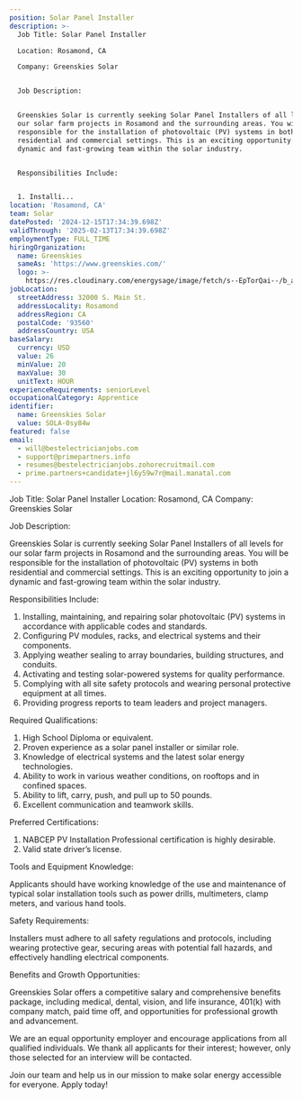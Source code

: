 ```yaml
---
position: Solar Panel Installer
description: >-
  Job Title: Solar Panel Installer

  Location: Rosamond, CA

  Company: Greenskies Solar


  Job Description:


  Greenskies Solar is currently seeking Solar Panel Installers of all levels for
  our solar farm projects in Rosamond and the surrounding areas. You will be
  responsible for the installation of photovoltaic (PV) systems in both
  residential and commercial settings. This is an exciting opportunity to join a
  dynamic and fast-growing team within the solar industry.


  Responsibilities Include:


  1. Installi...
location: 'Rosamond, CA'
team: Solar
datePosted: '2024-12-15T17:34:39.698Z'
validThrough: '2025-02-13T17:34:39.698Z'
employmentType: FULL_TIME
hiringOrganization:
  name: Greenskies
  sameAs: 'https://www.greenskies.com/'
  logo: >-
    https://res.cloudinary.com/energysage/image/fetch/s--EpTorQai--/b_auto,c_pad,f_auto,h_200,q_auto,w_200/https://es-media-prod.s3.amazonaws.com/media/supplier/logo/source/Greenskies_Clean_Focus_Company.jpg
jobLocation:
  streetAddress: 32000 S. Main St.
  addressLocality: Rosamond
  addressRegion: CA
  postalCode: '93560'
  addressCountry: USA
baseSalary:
  currency: USD
  value: 26
  minValue: 20
  maxValue: 30
  unitText: HOUR
experienceRequirements: seniorLevel
occupationalCategory: Apprentice
identifier:
  name: Greenskies Solar
  value: SOLA-0sy84w
featured: false
email:
  - will@bestelectricianjobs.com
  - support@primepartners.info
  - resumes@bestelectricianjobs.zohorecruitmail.com
  - prime.partners+candidate+jl6y59w7r@mail.manatal.com
---
```




Job Title: Solar Panel Installer
Location: Rosamond, CA
Company: Greenskies Solar

Job Description:

Greenskies Solar is currently seeking Solar Panel Installers of all levels for our solar farm projects in Rosamond and the surrounding areas. You will be responsible for the installation of photovoltaic (PV) systems in both residential and commercial settings. This is an exciting opportunity to join a dynamic and fast-growing team within the solar industry.

Responsibilities Include:

1. Installing, maintaining, and repairing solar photovoltaic (PV) systems in accordance with applicable codes and standards.
2. Configuring PV modules, racks, and electrical systems and their components.
3. Applying weather sealing to array boundaries, building structures, and conduits.
4. Activating and testing solar-powered systems for quality performance.
5. Complying with all site safety protocols and wearing personal protective equipment at all times.
6. Providing progress reports to team leaders and project managers.

Required Qualifications:

1. High School Diploma or equivalent.
2. Proven experience as a solar panel installer or similar role.
3. Knowledge of electrical systems and the latest solar energy technologies.
4. Ability to work in various weather conditions, on rooftops and in confined spaces.
5. Ability to lift, carry, push, and pull up to 50 pounds.
6. Excellent communication and teamwork skills.

Preferred Certifications:

1. NABCEP PV Installation Professional certification is highly desirable.
2. Valid state driver’s license.

Tools and Equipment Knowledge:

Applicants should have working knowledge of the use and maintenance of typical solar installation tools such as power drills, multimeters, clamp meters, and various hand tools.

Safety Requirements:

Installers must adhere to all safety regulations and protocols, including wearing protective gear, securing areas with potential fall hazards, and effectively handling electrical components.

Benefits and Growth Opportunities:

Greenskies Solar offers a competitive salary and comprehensive benefits package, including medical, dental, vision, and life insurance, 401(k) with company match, paid time off, and opportunities for professional growth and advancement.

We are an equal opportunity employer and encourage applications from all qualified individuals. We thank all applicants for their interest; however, only those selected for an interview will be contacted.

Join our team and help us in our mission to make solar energy accessible for everyone. Apply today!
